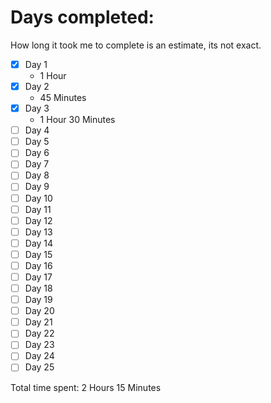 # Days completed:

How long it took me to complete is an estimate, its not exact.

- [X] Day 1
  - 1 Hour
- [X] Day 2
  - 45 Minutes
- [X] Day 3
  - 1 Hour 30 Minutes
- [ ] Day 4
- [ ] Day 5
- [ ] Day 6
- [ ] Day 7
- [ ] Day 8
- [ ] Day 9
- [ ] Day 10
- [ ] Day 11
- [ ] Day 12
- [ ] Day 13
- [ ] Day 14
- [ ] Day 15
- [ ] Day 16
- [ ] Day 17
- [ ] Day 18
- [ ] Day 19
- [ ] Day 20
- [ ] Day 21
- [ ] Day 22
- [ ] Day 23
- [ ] Day 24
- [ ] Day 25

Total time spent: 2 Hours 15 Minutes
